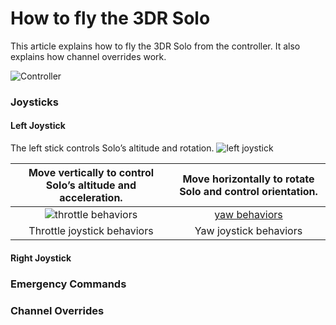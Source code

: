 # How to fly the 3DR Solo
This article explains how to fly the 3DR Solo from the controller. It also explains how channel overrides work.

![Controller](http://www.halo-robotics.com/wp-content/uploads/2015/12/3dr-solo-controller.png)

### Joysticks
#### Left Joystick
The left stick controls Solo’s altitude and rotation.
![left joystick](https://3dr.com/wp-content/uploads/2015/05/left_stick-300x221.png)

|                 Move vertically to control Solo’s altitude and acceleration.                |             Move horizontally to rotate Solo and control orientation.             |
|:-------------------------------------------------------------------------------------------:|:---------------------------------------------------------------------------------:|
| ![throttle behaviors](https://3dr.com/wp-content/uploads/2015/05/left_motions-1024x835.png) | [yaw behaviors](https://3dr.com/wp-content/uploads/2015/05/left_yaw-1024x695.png) |
|                                 Throttle joystick behaviors                                 |                               Yaw joystick behaviors                              |


#### Right Joystick



### Emergency Commands


### Channel Overrides
 

